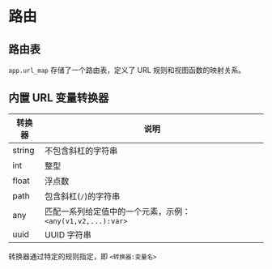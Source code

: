 # 路由

## 路由表

`app.url_map` 存储了一个路由表，定义了 URL 规则和视图函数的映射关系。

## 内置 URL 变量转换器

| 转换器 | 说明                         |
| ------ | ---------------------------- |
| string | 不包含斜杠的字符串           |
| int    | 整型                         |
| float  | 浮点数                       |
| path   | 包含斜杠(`/`)的字符串        |
| any    | 匹配一系列给定值中的一个元素，示例：`<any(v1,v2,...):var>` |
| uuid   | UUID 字符串                  |

转换器通过特定的规则指定，即 `<转换器:变量名>`